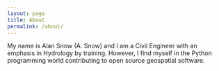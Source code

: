 ```yaml
---
layout: page
title: About
permalink: /about/
---
```


My name is Alan Snow (A. Snow) and I am a Civil Engineer with an emphasis in Hydrology by training. However, I find myself in the Python programming world contributing to open source geospatial software.
